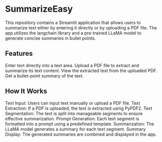# SummarizeEasy
 
This repository contains a Streamlit application that allows users to summarize text either by entering it directly or by uploading a PDF file. The app utilizes the langchain library and a pre-trained LLaMA model to generate concise summaries in bullet points.

## Features

Enter text directly into a text area.
Upload a PDF file to extract and summarize its text content.
View the extracted text from the uploaded PDF.
Get a bullet-point summary of the text.

## How It Works

Text Input: Users can input text manually or upload a PDF file.
Text Extraction: If a PDF is uploaded, the text is extracted using PyPDF2.
Text Segmentation: The text is split into manageable segments to ensure effective summarization.
Prompt Generation: Each text segment is formatted into a prompt using a predefined template.
Summarization: The LLaMA model generates a summary for each text segment.
Summary Display: The generated summaries are combined and displayed in the app.
